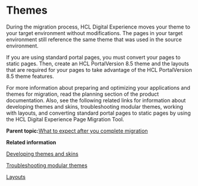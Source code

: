 # Themes 

During the migration process, HCL Digital Experience moves your theme to your target environment without modifications. The pages in your target environment still reference the same theme that was used in the source environment.

If you are using standard portal pages, you must convert your pages to static pages. Then, create an HCL PortalVersion 8.5 theme and the layouts that are required for your pages to take advantage of the HCL PortalVersion 8.5 theme features.

For more information about preparing and optimizing your applications and themes for migration, read the planning section of the product documentation. Also, see the following related links for information about developing themes and skins, troubleshooting modular themes, working with layouts, and converting standard portal pages to static pages by using the HCL Digital Experience Page Migration Tool.

**Parent topic:**[What to expect after you complete migration ](../migrate/mig_plan_expectations.md)

**Related information**  


[Developing themes and skins ](../dev-theme/themeopt_themes.md)

[Troubleshooting modular themes ](../dev-theme/themeopt_mod_debug_ovr.md)

[Layouts ](../dev-theme/themeopt_cust_layout.md)

